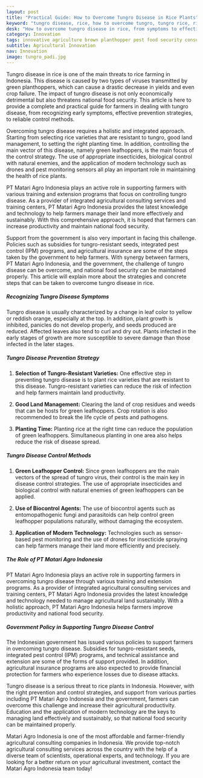 ```yaml
---
layout: post
title: "Practical Guide: How to Overcome Tungro Disease in Rice Plants"
keyword: "tungro disease, rice, how to overcome tungro, tungro rice, rice plant disease, rice care, rice plant health, agricultural consultant, integrated agricultural training, PT Matari Agro Indonesia"
desk: "How to overcome tungro disease in rice, from symptoms to effective control, to increase agricultural productivity in Indonesia"
category: Innovation
tags: innovative agriculture brown planthopper pest food security consultant
subtitle: Agricultural Innovation
nav: Innovation
image: tungro_padi.jpg
---
```


Tungro disease in rice is one of the main threats to rice farming in Indonesia. This disease is caused by two types of viruses transmitted by green planthoppers, which can cause a drastic decrease in yields and even crop failure. The impact of tungro disease is not only economically detrimental but also threatens national food security. This article is here to provide a complete and practical guide for farmers in dealing with tungro disease, from recognizing early symptoms, effective prevention strategies, to reliable control methods.

Overcoming tungro disease requires a holistic and integrated approach. Starting from selecting rice varieties that are resistant to tungro, good land management, to setting the right planting time. In addition, controlling the main vector of this disease, namely green leafhoppers, is the main focus of the control strategy. The use of appropriate insecticides, biological control with natural enemies, and the application of modern technology such as drones and pest monitoring sensors all play an important role in maintaining the health of rice plants.

PT Matari Agro Indonesia plays an active role in supporting farmers with various training and extension programs that focus on controlling tungro disease. As a provider of integrated agricultural consulting services and training centers, PT Matari Agro Indonesia provides the latest knowledge and technology to help farmers manage their land more effectively and sustainably. With this comprehensive approach, it is hoped that farmers can increase productivity and maintain national food security.

Support from the government is also very important in facing this challenge. Policies such as subsidies for tungro-resistant seeds, integrated pest control (IPM) programs, and agricultural insurance are some of the steps taken by the government to help farmers. With synergy between farmers, PT Matari Agro Indonesia, and the government, the challenge of tungro disease can be overcome, and national food security can be maintained properly. This article will explain more about the strategies and concrete steps that can be taken to overcome tungro disease in rice.

##### Recognizing Tungro Disease Symptoms

Tungro disease is usually characterized by a change in leaf color to yellow or reddish orange, especially at the top. In addition, plant growth is inhibited, panicles do not develop properly, and seeds produced are reduced. Affected leaves also tend to curl and dry out. Plants infected in the early stages of growth are more susceptible to severe damage than those infected in the later stages.

##### Tungro Disease Prevention Strategy

1. **Selection of Tungro-Resistant Varieties:** One effective step in preventing tungro disease is to plant rice varieties that are resistant to this disease. Tungro-resistant varieties can reduce the risk of infection and help farmers maintain land productivity.

2. **Good Land Management:** Clearing the land of crop residues and weeds that can be hosts for green leafhoppers. Crop rotation is also recommended to break the life cycle of pests and pathogens.

3. **Planting Time:** Planting rice at the right time can reduce the population of green leafhoppers. Simultaneous planting in one area also helps reduce the risk of disease spread.

##### Tungro Disease Control Methods

1. **Green Leafhopper Control:** Since green leafhoppers are the main vectors of the spread of tungro virus, their control is the main key in disease control strategies. The use of appropriate insecticides and biological control with natural enemies of green leafhoppers can be applied.

2. **Use of Biocontrol Agents:** The use of biocontrol agents such as entomopathogenic fungi and parasitoids can help control green leafhopper populations naturally, without damaging the ecosystem.

3. **Application of Modern Technology:** Technologies such as sensor-based pest monitoring and the use of drones for insecticide spraying can help farmers manage their land more efficiently and precisely.

##### The Role of PT Matari Agro Indonesia

PT Matari Agro Indonesia plays an active role in supporting farmers in overcoming tungro disease through various training and extension programs. As a provider of integrated agricultural consulting services and training centers, PT Matari Agro Indonesia provides the latest knowledge and technology needed to manage agricultural land sustainably. With a holistic approach, PT Matari Agro Indonesia helps farmers improve productivity and national food security.

##### Government Policy in Supporting Tungro Disease Control

The Indonesian government has issued various policies to support farmers in overcoming tungro disease. Subsidies for tungro-resistant seeds, integrated pest control (IPM) programs, and technical assistance and extension are some of the forms of support provided. In addition, agricultural insurance programs are also expected to provide financial protection for farmers who experience losses due to disease attacks.

Tungro disease is a serious threat to rice plants in Indonesia. However, with the right prevention and control strategies, and support from various parties including PT Matari Agro Indonesia and the government, farmers can overcome this challenge and increase their agricultural productivity. Education and the application of modern technology are the keys to managing land effectively and sustainably, so that national food security can be maintained properly.

Matari Agro Indonesia is one of the most affordable and farmer-friendly agricultural consulting companies in Indonesia. We provide top-notch agricultural consulting services across the country with the help of a diverse team of scientists, operational experts, and technology. If you are looking for a better return on your agricultural investment, contact the Matari Agro Indonesia team today!